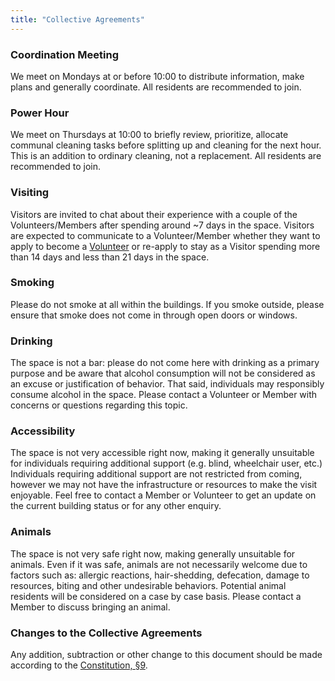 ```yaml
---
title: "Collective Agreements"
---
```


### Coordination Meeting
We meet on Mondays at or before 10:00 to distribute information, make plans and generally coordinate. All residents are recommended to join.

### Power Hour
We meet on Thursdays at 10:00 to briefly review, prioritize, allocate communal cleaning tasks before splitting up and cleaning for the next hour. This is an addition to ordinary cleaning, not a replacement. All residents are recommended to join.

### Visiting
Visitors are invited to chat about their experience with a couple of the Volunteers/Members after spending around ~7 days in the space. Visitors are expected to communicate to a Volunteer/Member whether they want to apply to become a [Volunteer](../constitution#5-volunteer) or re-apply to stay as a Visitor spending more than 14 days and less than 21 days in the space.

### Smoking
Please do not smoke at all within the buildings. If you smoke outside, please ensure that smoke does not come in through open doors or windows.

### Drinking
The space is not a bar: please do not come here with drinking as a primary purpose and be aware that alcohol consumption will not be considered as an excuse or justification of behavior. That said, individuals may responsibly consume alcohol in the space. Please contact a Volunteer or Member with concerns or questions regarding this topic.

### Accessibility
The space is not very accessible right now, making it generally unsuitable for individuals requiring additional support (e.g. blind, wheelchair user, etc.) Individuals requiring additional support are not restricted from coming, however we may not have the infrastructure or resources to make the visit enjoyable. Feel free to contact a Member or Volunteer to get an update on the current building status or for any other enquiry.

### Animals
The space is not very safe right now, making generally unsuitable for animals. Even if it was safe, animals are not necessarily welcome due to factors such as: allergic reactions, hair-shedding, defecation, damage to resources, biting and other undesirable behaviors. Potential animal residents will be considered on a case by case basis. Please contact a Member to discuss bringing an animal.

### Changes to the Collective Agreements
Any addition, subtraction or other change to this document should be made according to the [Constitution, §9](../constitution#9-changing-the-collective-agreements).
